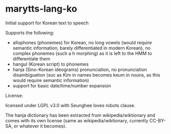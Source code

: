 marytts-lang-ko
===============

Initial support for Korean text to speech

Supports the following:
- allophones (phonemes) for Korean, no long vowels (would require semantic information, barely differentiated in modern Korean), no complex phonemes (such a h morphing) as it is left to the HMM to differentiate them
- hangul (Korean script) to phonemes
- hanja (Sino-Korean ideograms) pronunciation, no pronunciation disambiguation (suc as Kim in names becomes keum in nouns, as this would require semantic information)
- support for basic date/time/number expansion

License: 

licensed under LGPL v3.0 with Seunghee loves robots clause. 

The hanja dictionary has been extracted from wikipedia/wiktionary and comes with its own license (same as wikipedia/wiktionary, currently CC-BY-SA, or whatever it becomes).
